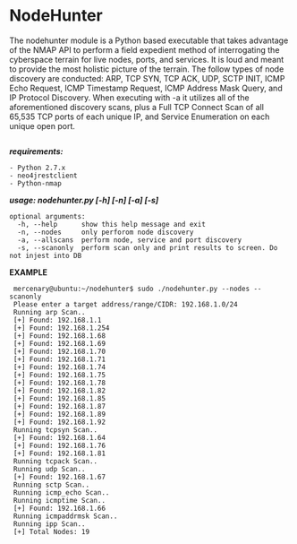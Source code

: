 # NodeHunter
The nodehunter module is a Python based executable that takes advantage of the NMAP API to perform a field expedient method of interrogating the cyberspace terrain for live nodes, ports, and services. It is loud and meant to provide the most holistic picture of the terrain. The follow types of node discovery are conducted: ARP, TCP SYN, TCP ACK, UDP, SCTP INIT, ICMP Echo Request, ICMP Timestamp Request, ICMP Address Mask Query, and IP Protocol Discovery. When executing with -a it utilizes all of the aforementioned discovery scans, plus a Full TCP Connect Scan of all 65,535 TCP ports of each unique IP, and Service Enumeration on each unique open port.
```
```
***requirements:***
```
- Python 2.7.x
- neo4jrestclient
- Python-nmap
```

***usage: nodehunter.py [-h] [-n] [-a] [-s]***
```
optional arguments:
  -h, --help      show this help message and exit
  -n, --nodes     only perforom node discovery
  -a, --allscans  perform node, service and port discovery
  -s, --scanonly  perform scan only and print results to screen. Do not injest into DB
```
<strong>EXAMPLE</strong>
```
 mercenary@ubuntu:~/nodehunter$ sudo ./nodehunter.py --nodes --scanonly
 Please enter a target address/range/CIDR: 192.168.1.0/24
 Running arp Scan..
 [+] Found: 192.168.1.1 
 [+] Found: 192.168.1.254 
 [+] Found: 192.168.1.68 
 [+] Found: 192.168.1.69 
 [+] Found: 192.168.1.70 
 [+] Found: 192.168.1.71 
 [+] Found: 192.168.1.74 
 [+] Found: 192.168.1.75 
 [+] Found: 192.168.1.78 
 [+] Found: 192.168.1.82 
 [+] Found: 192.168.1.85 
 [+] Found: 192.168.1.87 
 [+] Found: 192.168.1.89 
 [+] Found: 192.168.1.92 
 Running tcpsyn Scan..
 [+] Found: 192.168.1.64 
 [+] Found: 192.168.1.76 
 [+] Found: 192.168.1.81 
 Running tcpack Scan..
 Running udp Scan..
 [+] Found: 192.168.1.67 
 Running sctp Scan..
 Running icmp_echo Scan..
 Running icmptime Scan..
 [+] Found: 192.168.1.66 
 Running icmpaddrmsk Scan..
 Running ipp Scan..
 [+] Total Nodes: 19 
```
